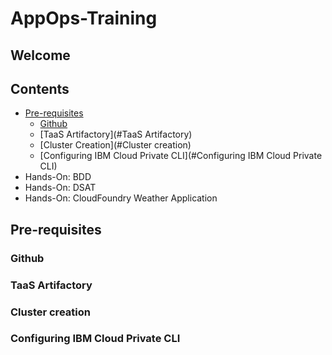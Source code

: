 # AppOps-Training

## Welcome

## Contents
- [Pre-requisites](#Pre-requisites)
  * [Github](#Github)
  * [TaaS Artifactory](#TaaS Artifactory)
  * [Cluster Creation](#Cluster creation)
  * [Configuring IBM Cloud Private CLI](#Configuring IBM Cloud Private CLI)
- Hands-On: BDD
- Hands-On: DSAT
- Hands-On: CloudFoundry Weather Application

## Pre-requisites

### Github
### TaaS Artifactory
### Cluster creation
### Configuring IBM Cloud Private CLI
